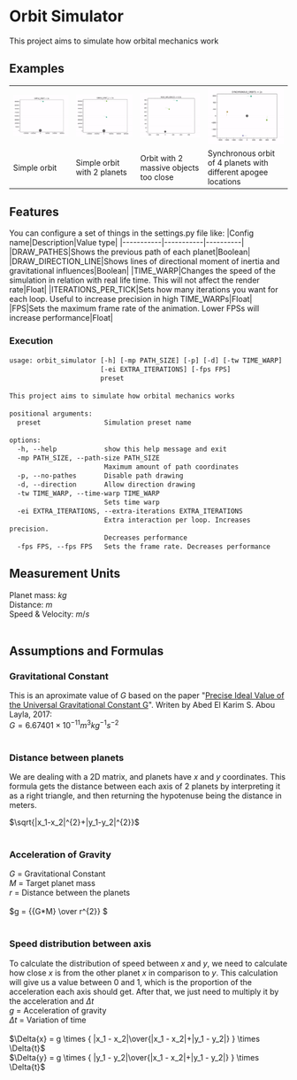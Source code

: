 
# Orbit Simulator
This project aims to simulate how orbital mechanics work

## Examples
<table cellspacing="0" cellpadding="0">
  <tr>
    <td><img src="./readme_files/simple_orbit.gif" alt="Simple orbit" /></td>
    <td><img src="./readme_files/simple_orbit_2.gif" alt="Simple orbit with 2 planets"/></td>
    <td><img src="./readme_files/too_close.gif" alt="Orbit with 2 massive objects too close"/></td>
    <td><img src="./readme_files/sync.gif" alt="Synchronous orbit of 4 planets"/></td>
  </tr>
  <tr>
    <td>Simple orbit</td>
    <td>Simple orbit with 2 planets</td>
    <td>Orbit with 2 massive objects too close</td>
    <td>Synchronous orbit of 4 planets with different apogee locations</td>
  </tr>
</table>

## Features
You can configure a set of things in the settings.py file like:
|Config name|Description|Value type|
|-----------|-----------|----------|
|DRAW_PATHES|Shows the previous path of each planet|Boolean|
|DRAW_DIRECTION_LINE|Shows lines of directional moment of inertia and gravitational influences|Boolean|
|TIME_WARP|Changes the speed of the simulation in relation with real life time. This will not affect the render rate|Float|
|ITERATIONS_PER_TICK|Sets how many iterations you want for each loop. Useful to increase precision in high TIME_WARPs|Float|
|FPS|Sets the maximum frame rate of the animation. Lower FPSs will increase performance|Float|
### Execution
```
usage: orbit_simulator [-h] [-mp PATH_SIZE] [-p] [-d] [-tw TIME_WARP]
                       [-ei EXTRA_ITERATIONS] [-fps FPS]
                       preset

This project aims to simulate how orbital mechanics works

positional arguments:
  preset                Simulation preset name

options:
  -h, --help            show this help message and exit
  -mp PATH_SIZE, --path-size PATH_SIZE
                        Maximum amount of path coordinates
  -p, --no-pathes       Disable path drawing
  -d, --direction       Allow direction drawing
  -tw TIME_WARP, --time-warp TIME_WARP
                        Sets time warp
  -ei EXTRA_ITERATIONS, --extra-iterations EXTRA_ITERATIONS
                        Extra interaction per loop. Increases precision.
                        Decreases performance
  -fps FPS, --fps FPS   Sets the frame rate. Decreases performance
```

## Measurement Units
Planet mass: $kg$<br>
Distance: $m$<br>
Speed & Velocity: $m/s$<br><br>

## Assumptions and Formulas

### Gravitational Constant
This is an aproximate value of $G$ based on the paper "[Precise Ideal Value of the Universal Gravitational Constant G](https://www.scirp.org/journal/paperinformation.aspx?paperid=74770)". Writen by Abed El Karim S. Abou Layla, 2017:<br>
$G= 6.67401 \times 10^{−11} m^3 kg^{−1} s^{−2}$<br><br>

### Distance between planets
We are dealing with a 2D matrix, and planets have $x$ and $y$ coordinates. This formula gets the distance between each axis of 2 planets by interpreting it as a right triangle, and then returning the hypotenuse being the distance in meters.

$\sqrt{|x_1-x_2|^{2}+|y_1-y_2|^{2}}$<br><br>

### Acceleration of Gravity
$G$ = Gravitational Constant<br>
$M$ = Target planet mass<br>
$r$ = Distance between the planets<br><br>
$g = {{G*M} \over r^{2}} $<br><br>

### Speed distribution between axis
To calculate the distribution of speed between $x$ and $y$, we need to calculate how close $x$ is from the other planet $x$ in comparison to $y$. This calculation will give us a value between $0$ and $1$, which is the proportion of the acceleration each axis should get. After that, we just need to multiply it by the acceleration and $\Delta{t}$<br>
$g$ = Acceleration of gravity<br>
$\Delta{t}$ = Variation of time<br><br>
$\Delta{x} = g \times { |x_1 - x_2|\over{|x_1 - x_2|+|y_1 - y_2|} } \times \Delta{t}$ <br>
$\Delta{y} = g \times { |y_1 - y_2|\over{|x_1 - x_2|+|y_1 - y_2|} } \times \Delta{t}$ 

